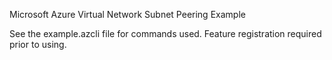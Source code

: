 Microsoft Azure Virtual Network Subnet Peering Example

See the example.azcli file for commands used. 
Feature registration required prior to using. 
